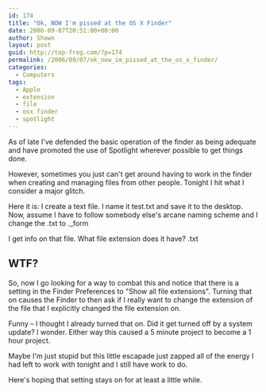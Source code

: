 ```yaml
---
id: 174
title: "Ok, NOW I'm pissed at the OS X Finder"
date: 2006-09-07T20:51:00+00:00
author: Shawn
layout: post
guid: http://top-frog.com/?p=174
permalink: /2006/09/07/ok_now_im_pissed_at_the_os_x_finder/
categories:
  - Computers
tags:
  - Apple
  - extension
  - file
  - osx finder
  - spotlight
---
```

As of late I've defended the basic operation of the finder as being adequate and have promoted the use of Spotlight wherever possible to get things done. 

However, sometimes you just can't get around having to work in the finder when creating and managing files from other people. Tonight I hit what I consider a major glitch.

<!--more-->

Here it is: I create a text file. I name it test.txt and save it to the desktop. Now, assume I have to follow somebody else's arcane naming scheme and I change the .txt to ._form

I get info on that file. What file extension does it have? .txt

## WTF?

So, now I go looking for a way to combat this and notice that there is a setting in the Finder Preferences to "Show all file extensions". Turning that on causes the Finder to then ask if I really want to change the extension of the file that I explicitly changed the file extension on.

Funny – I thought I already turned that on. Did it get turned off by a system update? I wonder. Either way this caused a 5 minute project to become a 1 hour project.

Maybe I'm just stupid but this little escapade just zapped all of the energy I had left to work with tonight and I still have work to do.

Here's hoping that setting stays on for at least a little while.